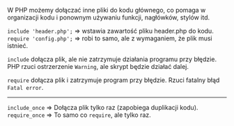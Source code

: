 W PHP możemy dołączać inne pliki do kodu głównego, co pomaga w organizacji kodu i ponownym używaniu funkcji, nagłówków, stylów itd.

`include 'header.php';` => wstawia zawartość pliku header.php do kodu.
`require 'config.php';` => robi to samo, ale z wymaganiem, że plik musi istnieć.

`include` dołącza plik, ale nie zatrzymuje działania programu przy błędzie. PHP rzuci ostrzerzenie `Warning`, ale skrypt będzie działać dalej.

`require` dołącza plik i zatrzymuje program przy błędzie. Rzuci fatalny błąd `Fatal error`.

---
`include_once` => Dołącza plik tylko raz (zapobiega duplikacji kodu).
`require_once` => To samo co `require`, ale tylko raz.
